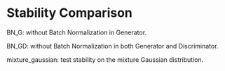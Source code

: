 # Stability Comparison

BN_G: without Batch Normalization in Generator. 

BN_GD: without Batch Normalization in both Generator and Discriminator.

mixture_gaussian: test stability on the mixture Gaussian distribution.
